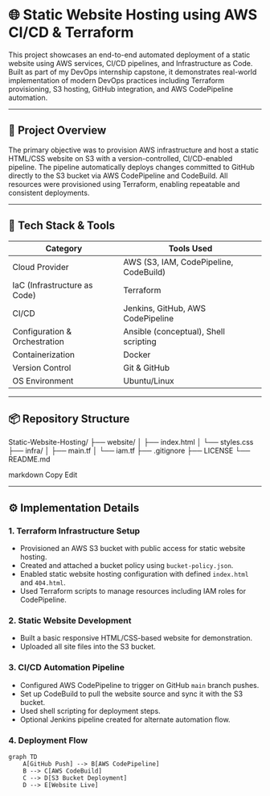 # 🌐 Static Website Hosting using AWS CI/CD & Terraform

This project showcases an end-to-end automated deployment of a static website using AWS services, CI/CD pipelines, and Infrastructure as Code. Built as part of my DevOps internship capstone, it demonstrates real-world implementation of modern DevOps practices including Terraform provisioning, S3 hosting, GitHub integration, and AWS CodePipeline automation.

---

## 🚀 Project Overview

The primary objective was to provision AWS infrastructure and host a static HTML/CSS website on S3 with a version-controlled, CI/CD-enabled pipeline. The pipeline automatically deploys changes committed to GitHub directly to the S3 bucket via AWS CodePipeline and CodeBuild. All resources were provisioned using Terraform, enabling repeatable and consistent deployments.

---

## 🧰 Tech Stack & Tools

| Category | Tools Used |
|----------|------------|
| Cloud Provider | AWS (S3, IAM, CodePipeline, CodeBuild) |
| IaC (Infrastructure as Code) | Terraform |
| CI/CD | Jenkins, GitHub, AWS CodePipeline |
| Configuration & Orchestration | Ansible (conceptual), Shell scripting |
| Containerization | Docker |
| Version Control | Git & GitHub |
| OS Environment | Ubuntu/Linux |

---

## 📦 Repository Structure

Static-Website-Hosting/
├── website/
│ ├── index.html
│ └── styles.css 
├── infra/
│ ├── main.tf
│ └── iam.tf 
├── .gitignore
├── LICENSE
└── README.md

markdown
Copy
Edit

---

## ⚙️ Implementation Details

### 1. **Terraform Infrastructure Setup**
- Provisioned an AWS S3 bucket with public access for static website hosting.
- Created and attached a bucket policy using `bucket-policy.json`.
- Enabled static website hosting configuration with defined `index.html` and `404.html`.
- Used Terraform scripts to manage resources including IAM roles for CodePipeline.

### 2. **Static Website Development**
- Built a basic responsive HTML/CSS-based website for demonstration.
- Uploaded all site files into the S3 bucket.

### 3. **CI/CD Automation Pipeline**
- Configured AWS CodePipeline to trigger on GitHub `main` branch pushes.
- Set up CodeBuild to pull the website source and sync it with the S3 bucket.
- Used shell scripting for deployment steps.
- Optional Jenkins pipeline created for alternate automation flow.

### 4. **Deployment Flow**
```mermaid
graph TD
    A[GitHub Push] --> B[AWS CodePipeline]
    B --> C[AWS CodeBuild]
    C --> D[S3 Bucket Deployment]
    D --> E[Website Live]
